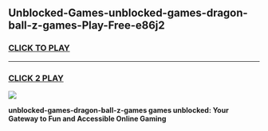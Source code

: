 
## Unblocked-Games-unblocked-games-dragon-ball-z-games-Play-Free-e86j2
<h3>
<a href="https://premium76.site?title=unblocked-games-dragon-ball-z-games&ref=22A">CLICK TO PLAY</a></h3>
<hr>

<h3>
<a href="https://premium76.site?title=unblocked-games-dragon-ball-z-games&ref=22A">CLICK 2 PLAY</a>
  
</h3>

<a href="https://premium76.site?title=unblocked-games-dragon-ball-z-games&ref=22A"><img src="https://clearcache.store/games.png"></a>


**unblocked-games-dragon-ball-z-games games unblocked: Your Gateway to Fun and Accessible Online Gaming**
